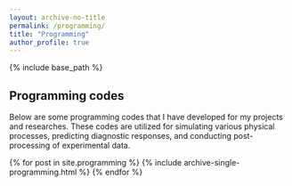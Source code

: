```yaml
---
layout: archive-no-title
permalink: /programming/
title: "Programming"
author_profile: true
---
```

{% include base_path %}
<h2 class="page__title">Programming codes</h2>
Below are some programming codes that I have developed for my projects and researches. These codes are utilized for simulating various physical processes, predicting diagnostic responses, and conducting post-processing of experimental data.

{% for post in site.programming %}
  {% include archive-single-programming.html %}
{% endfor %}
